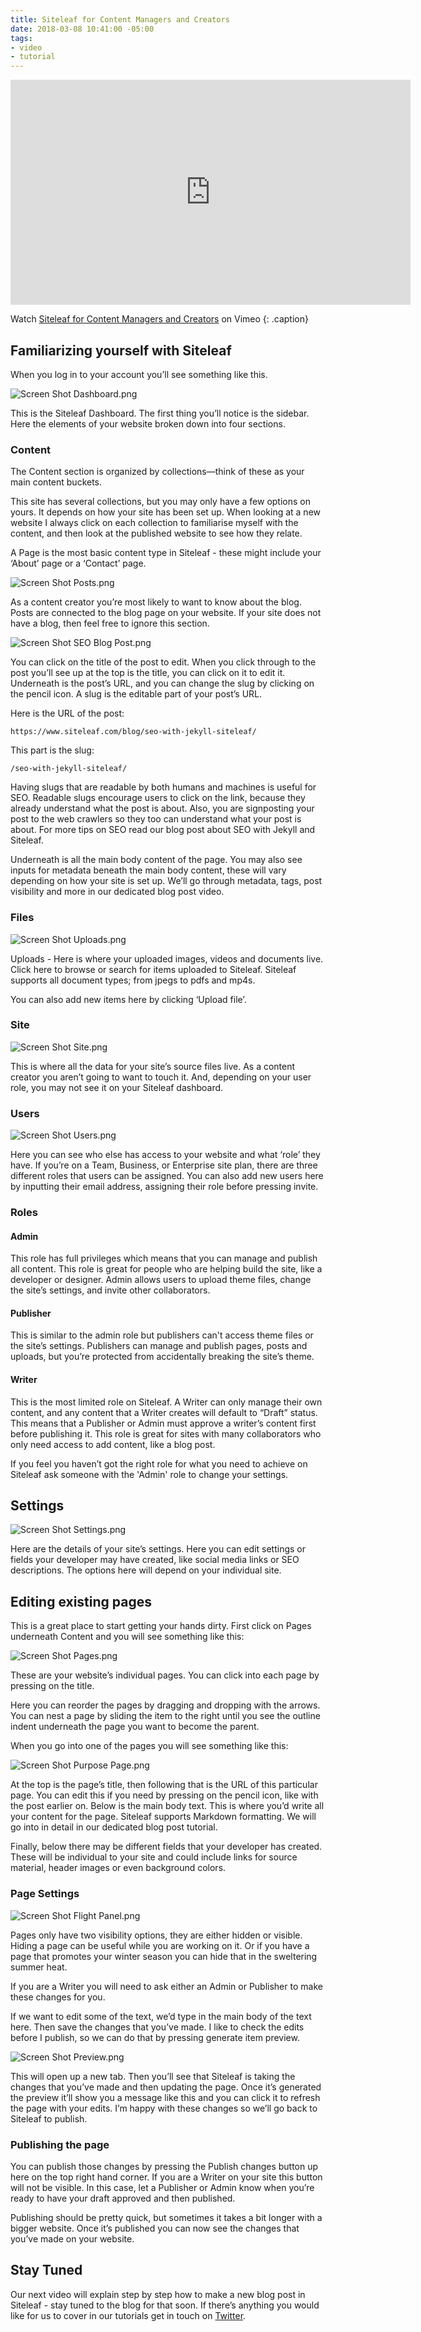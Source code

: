 ```yaml
---
title: Siteleaf for Content Managers and Creators
date: 2018-03-08 10:41:00 -05:00
tags:
- video
- tutorial
---
```


<iframe src="https://player.vimeo.com/video/258881059?title=0&byline=0&portrait=0" width="640" height="360" frameborder="0" webkitallowfullscreen mozallowfullscreen allowfullscreen></iframe>

Watch <a href="https://vimeo.com/258881059">Siteleaf for Content Managers and Creators</a> on Vimeo
{: .caption}

## Familiarizing yourself with Siteleaf

When you log in to your account you’ll see something like this.

![Screen Shot Dashboard.png](/uploads/Screen%20Shot%20Dashboard.png)

This is the Siteleaf Dashboard. The first thing you’ll notice is the sidebar. Here the elements of your website broken down into four sections.

### Content

The Content section is organized by collections—think of these as your main content buckets.

This site has several collections, but you may only have a few options on yours. It depends on how your site has been set up. When looking at a new website I always click on each collection to familiarise myself with the content, and then look at the published website to see how they relate.

A Page is the most basic content type in Siteleaf - these might include your ‘About’ page or a ‘Contact’ page.

![Screen Shot Posts.png](/uploads/Screen%20Shot%20Posts.png)

As a content creator you’re most likely to want to know about the blog. Posts are connected to the blog page on your website. If your site does not have a blog, then feel free to ignore this section.

![Screen Shot SEO Blog Post.png](/uploads/Screen%20Shot%20SEO%20Blog%20Post.png)

You can click on the title of the post to edit. When you click through to the post you’ll see up at the top is the title, you can click on it to edit it. Underneath is the post’s URL, and you can change the slug by clicking on the pencil icon. A slug is the editable part of your post’s URL.

Here is the URL of the post:

`https://www.siteleaf.com/blog/seo-with-jekyll-siteleaf/`

This part is the slug:

`/seo-with-jekyll-siteleaf/`

Having slugs that are readable by both humans and machines is useful for SEO. Readable slugs encourage users to click on the link, because they already understand what the post is about. Also, you are signposting your post to the web crawlers so they too can understand what your post is about. For more tips on SEO read our blog post about SEO with Jekyll and Siteleaf.

Underneath is all the main body content of the page. You may also see inputs for metadata beneath the main body content, these will vary depending on how your site is set up. We’ll go through metadata, tags, post visibility and more in our dedicated blog post video.

### Files

![Screen Shot Uploads.png](/uploads/Screen%20Shot%20Uploads.png)

Uploads - Here is where your uploaded images, videos and documents live. Click here to browse or search for items uploaded to Siteleaf. Siteleaf supports all document types; from jpegs to pdfs and mp4s.

You can also add new items here by clicking ‘Upload file’.

### Site
![Screen Shot Site.png](/uploads/Screen%20Shot%20Site.png)

This is where all the data for your site’s source files live. As a content creator you aren’t going to want to touch it. And, depending on your user role, you may not see it on your Siteleaf dashboard.

### Users

![Screen Shot Users.png](/uploads/Screen%20Shot%20Users.png)

Here you can see who else has access to your website and what ‘role’ they have. If you’re on a Team, Business, or Enterprise site plan, there are three different roles that users can be assigned. You can also add new users here by inputting their email address, assigning their role before pressing invite.

### Roles

#### Admin
This role has full privileges which means that you can manage and publish all content. This role is great for people who are helping build the site, like a developer or designer. Admin allows users to upload theme files, change the site’s settings, and invite other collaborators.

#### Publisher
This is similar to the admin role but publishers can't access theme files or the site’s settings. Publishers can manage and publish pages, posts and uploads, but you’re protected from accidentally breaking the site’s theme.

#### Writer
This is the most limited role on Siteleaf. A Writer can only manage their own content, and any content that a Writer creates will default to “Draft” status. This means that a Publisher or Admin must approve a writer’s content first before publishing it. This role is great for sites with many collaborators who only need access to add content, like a blog post.

If you feel you haven’t got the right role for what you need to achieve on Siteleaf ask someone with the 'Admin' role to change your settings.

## Settings

![Screen Shot Settings.png](/uploads/Screen%20Shot%20Settings.png)

Here are the details of your site’s settings. Here you can edit  settings or fields your developer may have created, like social media links or SEO descriptions. The options here will depend on your individual site.

## Editing existing pages

This is a great place to start getting your hands dirty. First click on Pages underneath Content and you will see something like this:

![Screen Shot Pages.png](/uploads/Screen%20Shot%20Pages.png)

These are your website’s individual pages. You can click into each page by pressing on the title.

Here you can reorder the pages by dragging and dropping with the arrows. You can nest a page by sliding the item to the right until you see the outline indent underneath the page you want to become the parent.

When you go into one of the pages you will see something like this:

![Screen Shot Purpose Page.png](/uploads/Screen%20Shot%20Purpose%20Page.png)

At the top is the page’s title, then following that is the URL of this particular page. You can edit this if you need by pressing on the pencil icon, like with the post earlier on. Below is the main body text. This is where you’d write all your content for the page. Siteleaf supports Markdown formatting. We will go into in detail in our dedicated blog post tutorial.

Finally, below there may be different fields that your developer has created. These will be individual to your site and could include links for source material, header images or even background colors.

### Page Settings

![Screen Shot Flight Panel.png](/uploads/Screen%20Shot%20Flight%20Panel.png)

Pages only have two visibility options, they are either hidden or visible. Hiding a page can be useful while you are working on it. Or if you have a page that promotes your winter season you can hide that in the sweltering summer heat.

If you are a Writer you will need to ask either an Admin or Publisher to make these changes for you.

If we want to edit some of the text, we’d type in the main body of the text here. Then save the changes that you’ve made. I like to check the edits before I publish, so we can do that by pressing generate item preview.

![Screen Shot Preview.png](/uploads/Screen%20Shot%20Preview.png)

This will open up a new tab. Then you’ll see that Siteleaf is taking the changes that you’ve made and then updating the page. Once it’s generated the preview it’ll show you a message like this and you can click it to refresh the page with your edits. I’m happy with these changes so we’ll go back to Siteleaf to publish.

### Publishing the page

You can publish those changes by pressing the Publish changes button up here on the top right hand corner. If you are a Writer on your site this button will not be visible. In this case, let a Publisher or Admin know when you’re ready to have your draft approved and then published.

Publishing should be pretty quick, but sometimes it takes a bit longer with a bigger website. Once it’s published you can now see the changes that you’ve made on your website.

## Stay Tuned

Our next video will explain step by step how to make a new blog post in Siteleaf - stay tuned to the blog for that soon. If there’s anything you would like for us to cover in our tutorials get in touch on [Twitter](https://twitter.com/siteleaf).